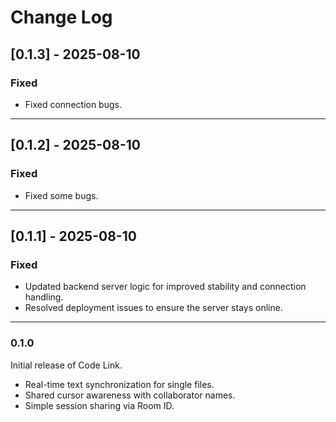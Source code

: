# Change Log

## [0.1.3] - 2025-08-10

### Fixed
-   Fixed connection bugs.

---

## [0.1.2] - 2025-08-10

### Fixed
-   Fixed some bugs.

---

## [0.1.1] - 2025-08-10

### Fixed
-   Updated backend server logic for improved stability and connection handling.
-   Resolved deployment issues to ensure the server stays online.

---

### 0.1.0

Initial release of Code Link.
* Real-time text synchronization for single files.
* Shared cursor awareness with collaborator names.
* Simple session sharing via Room ID.